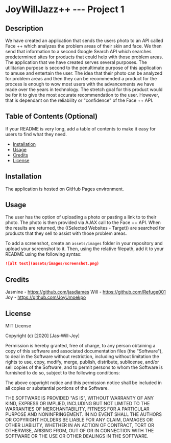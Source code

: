 # JoyWillJazz++ --- Project 1 

## Description 
We have created an application that sends the users photo to an API called Face ++ which analyzes the problem areas of their skin and face. We then send that information to a second Google Search API which searches predetermined sites for products that could help with those problem areas. The application that we have created serves several purposes. The utilitarian purpose is second to  the penultimate purpose of this application to amuse and entertain the user. The idea that their photo can be analyzed for problem areas and then they can be recommended a product for the process is enough to wow most users with the advancements we have made over the years in technology. The stretch goal for this product would be for it to give the most accurate recommendation to the user. However, that is dependant on the reliability or "confidence" of the Face ++ API. 


## Table of Contents (Optional)

If your README is very long, add a table of contents to make it easy for users to find what they need.

* [Installation](#installation)
* [Usage](#usage)
* [Credits](#credits)
* [License](#license)


## Installation
The application is hosted on GitHub Pages environment.


## Usage 

The user has the option of uploading a photo or pasting a link to to their photo. The photo is then provided via AJAX call to the Face ++ API. When the results are returned, the ((Selected Websites - Target)) are searched for products that they sell to assist with those problem areas. 
 

To add a screenshot, create an `assets/images` folder in your repository and upload your screenshot to it. Then, using the relative filepath, add it to your README using the following syntax:

```md
![alt text](assets/images/screenshot.png)
```


## Credits

Jasmine - https://github.com/jasdjames 
Will - https://github.com/Refuge001
Joy - https://github.com/JoyUmoekpo


## License
MIT License

Copyright (c) [2020] [Jas-Will-Joy]

Permission is hereby granted, free of charge, to any person obtaining a copy of this software and associated documentation files (the "Software"), to deal in the Software without restriction, including without limitation the rights to use, copy, modify, merge, publish, distribute, sublicense, and/or sell copies of the Software, and to permit persons to whom the Software is furnished to do so, subject to the following conditions:

The above copyright notice and this permission notice shall be included in all copies or substantial portions of the Software.

THE SOFTWARE IS PROVIDED "AS IS", WITHOUT WARRANTY OF ANY KIND, EXPRESS OR IMPLIED, INCLUDING BUT NOT LIMITED TO THE WARRANTIES OF MERCHANTABILITY, FITNESS FOR A PARTICULAR PURPOSE AND NONINFRINGEMENT. IN NO EVENT SHALL THE AUTHORS OR COPYRIGHT HOLDERS BE LIABLE FOR ANY CLAIM, DAMAGES OR OTHER LIABILITY, WHETHER IN AN ACTION OF CONTRACT, TORT OR OTHERWISE, ARISING FROM, OUT OF OR IN CONNECTION WITH THE SOFTWARE OR THE USE OR OTHER DEALINGS IN THE SOFTWARE.